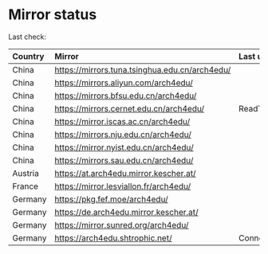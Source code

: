 <script src="./time.js"></script>
# Mirror status
Last check: <script type="text/javascript">localize(1756063117.5641167);</script>

|Country|Mirror|Last update|
|:------|:-----|:----------|
|China|https://mirrors.tuna.tsinghua.edu.cn/arch4edu/|<script type="text/javascript">localize(1756018163);</script>|
|China|https://mirrors.aliyun.com/arch4edu/|<script type="text/javascript">localize(1756018163);</script>|
|China|https://mirrors.bfsu.edu.cn/arch4edu/|<script type="text/javascript">localize(1756018163);</script>|
|China|https://mirrors.cernet.edu.cn/arch4edu/|ReadTimeout|
|China|https://mirror.iscas.ac.cn/arch4edu/|<script type="text/javascript">localize(1756018163);</script>|
|China|https://mirrors.nju.edu.cn/arch4edu/|<script type="text/javascript">localize(1755974532);</script>|
|China|https://mirror.nyist.edu.cn/arch4edu/|<script type="text/javascript">localize(1756018163);</script>|
|China|https://mirrors.sau.edu.cn/arch4edu/|<script type="text/javascript">localize(1756018163);</script>|
|Austria|https://at.arch4edu.mirror.kescher.at/|<script type="text/javascript">localize(1756018163);</script>|
|France|https://mirror.lesviallon.fr/arch4edu/|<script type="text/javascript">localize(1756018163);</script>|
|Germany|https://pkg.fef.moe/arch4edu/|<script type="text/javascript">localize(1756018163);</script>|
|Germany|https://de.arch4edu.mirror.kescher.at/|<script type="text/javascript">localize(1756018163);</script>|
|Germany|https://mirror.sunred.org/arch4edu/|<script type="text/javascript">localize(1756018163);</script>|
|Germany|https://arch4edu.shtrophic.net/|ConnectionError|

<script src="./tablefilter/tablefilter.js"></script>
<script src="./table.js"></script>